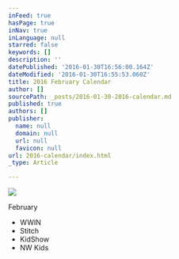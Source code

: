 ```yaml
---
inFeed: true
hasPage: true
inNav: true
inLanguage: null
starred: false
keywords: []
description: ''
datePublished: '2016-01-30T16:56:00.164Z'
dateModified: '2016-01-30T16:55:53.060Z'
title: 2016 February Calendar
author: []
sourcePath: _posts/2016-01-30-2016-calendar.md
published: true
authors: []
publisher:
  name: null
  domain: null
  url: null
  favicon: null
url: 2016-calendar/index.html
_type: Article

---
```

![](https://s3-us-west-2.amazonaws.com/the-grid-img/p/fb58d587e87739a21276708e68c3f19195047d64.jpg)

February

* WWIN
* Stitch
* KidShow
* NW Kids